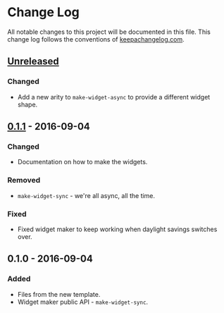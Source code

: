 # Change Log
All notable changes to this project will be documented in this file. This change log follows the conventions of [keepachangelog.com](http://keepachangelog.com/).

## [Unreleased]
### Changed
- Add a new arity to `make-widget-async` to provide a different widget shape.

## [0.1.1] - 2016-09-04
### Changed
- Documentation on how to make the widgets.

### Removed
- `make-widget-sync` - we're all async, all the time.

### Fixed
- Fixed widget maker to keep working when daylight savings switches over.

## 0.1.0 - 2016-09-04
### Added
- Files from the new template.
- Widget maker public API - `make-widget-sync`.

[Unreleased]: https://github.com/your-name/andy/compare/0.1.1...HEAD
[0.1.1]: https://github.com/your-name/andy/compare/0.1.0...0.1.1
